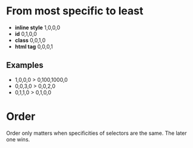 # From most specific to least
- **inline style** 1,0,0,0
- **id** 0,1,0,0
- **class** 0,0,1,0
- **html tag** 0,0,0,1

## Examples
- 1,0,0,0 > 0,100,1000,0
- 0,0,3,0 > 0,0,2,0
- 0,1,1,0 > 0,1,0,0

# Order
Order only matters when specificities of selectors are the same. The later one wins.
